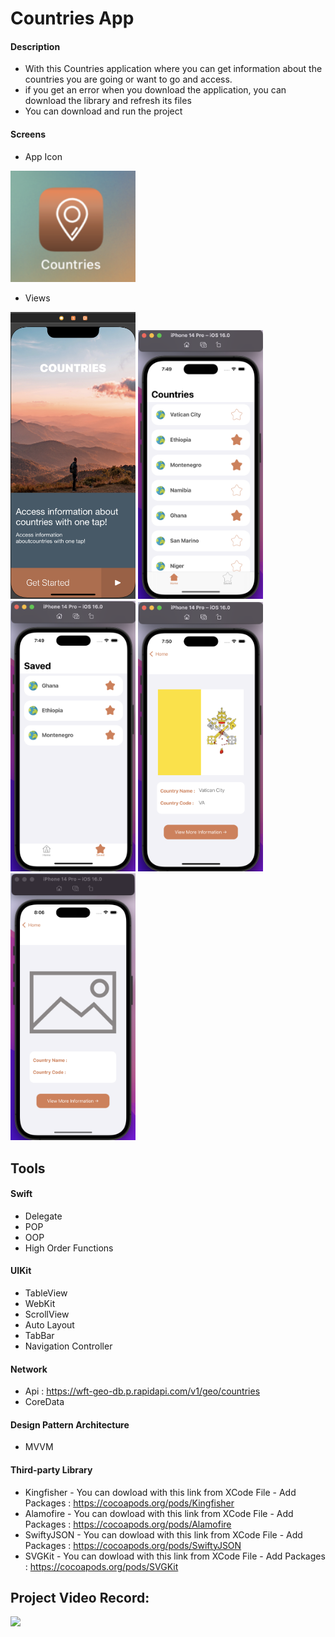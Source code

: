 # Countries App

#### Description
- With this Countries application  where you can get information about the countries you are going or want to go and access.
- if you get an error when you download the application, you can download the library and refresh its files
- You can download and run the project

#### Screens
- App Icon
<img src="https://github.com/busragunees/Countries/blob/main/screenshots/appicon.png" width="200" /> 

- Views
<p>
<img src="https://github.com/busragunees/Countries/blob/main/screenshots/launch_screen.png" width="200" /> 
<img src="https://github.com/busragunees/Countries/blob/main/screenshots/home.png" width="200" /> 
<img src="https://github.com/busragunees/Countries/blob/main/screenshots/saved_view.png" width="200" /> 
<img src="https://github.com/busragunees/Countries/blob/main/screenshots/detaill_view.png" width="200" />
<img src="https://github.com/busragunees/Countries/blob/main/screenshots/withPlaceholder_view.png" width="200" />
<p/>

## Tools

#### Swift
  - Delegate
  - POP
  - OOP
  - High Order Functions
  
#### UIKit
  - TableView
  - WebKit
  - ScrollView
  - Auto Layout
  - TabBar
  - Navigation Controller
  
#### Network
  - Api : https://wft-geo-db.p.rapidapi.com/v1/geo/countries
  - CoreData
  
#### Design Pattern Architecture
  - MVVM 

#### Third-party Library
  - Kingfisher - You can dowload with this link from XCode File - Add Packages :
      https://cocoapods.org/pods/Kingfisher
  - Alamofire - You can dowload with this link from XCode File - Add Packages :
      https://cocoapods.org/pods/Alamofire
  - SwiftyJSON - You can dowload with this link from XCode File - Add Packages :
      https://cocoapods.org/pods/SwiftyJSON 
  - SVGKit - You can dowload with this link from XCode File - Add Packages :
      https://cocoapods.org/pods/SVGKit 

## Project Video Record:

 <p><img src= "https://github.com/busragunees/Countries/blob/main/video.gif" width="200" /><p/>
 
      
